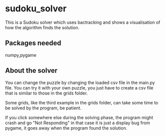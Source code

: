 # sudoku_solver
This is a Sudoku solver which uses bactracking and shows a visualisation of how the algorithm finds the solution.

## Packages needed
numpy,pygame

## About the solver
You can change the puzzle by changing the loaded csv file in the main.py file.
You can try it with your own puzzle, you just have to create a csv file that is similar to those in the grids folder.

Some grids, like the third example in the grids folder, can take some time to be solved by the program, be patient.

If you click somewhere else during the solving phase, the program might crash and go "Not Responding" in that case it is just a display bug from pygame, it goes away when the program found the solution.
